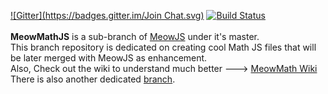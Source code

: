 [![Gitter](https://badges.gitter.im/Join Chat.svg)](https://gitter.im/Geek-Research-Lab/MeowJS?utm_source=badge&utm_medium=badge&utm_campaign=pr-badge&utm_content=badge)    [![Build Status](https://snap-ci.com/snap-ci/docs.snap-ci.com/branch/master/build_image)](https://snap-ci.com/Geek-Research-Lab/MeowJS/branch/master)
<br><br>
<b>MeowMathJS</b> is a sub-branch of <a href="https://github.com/Geek-Research-Lab/MeowJS">MeowJS</a> under it's master.<br>
This branch repository is dedicated on creating cool Math JS files that will be later merged with MeowJS as enhancement. <br>
Also, Check out the wiki to understand much better ---> <a href="https://github.com/Geek-Research-Lab/MeowJS/blob/MeowMathJS/MeowMath-wiki.md">MeowMath Wiki</a><br>
There is also another dedicated <a href="https://github.com/Geek-Research-Lab/MeowJS/tree/MeowNinjaJS">branch</a>.
